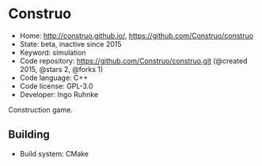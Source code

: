# Construo

- Home: http://construo.github.io/, https://github.com/Construo/construo
- State: beta, inactive since 2015
- Keyword: simulation
- Code repository: https://github.com/Construo/construo.git (@created 2015, @stars 2, @forks 1)
- Code language: C++
- Code license: GPL-3.0
- Developer: Ingo Ruhnke

Construction game.

## Building

- Build system: CMake
